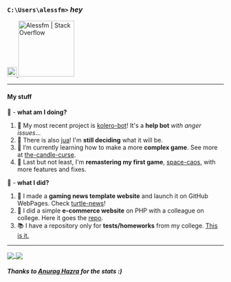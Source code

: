 ### ```C:\Users\alessfm>``` _hey_ 

<a href="https://www.linkedin.com/in/alessandro-malheiro/">
  <img alt="Alessandro Figueiredo | LinkedIN" width="22px" src="https://raw.githubusercontent.com/peterthehan/peterthehan/master/assets/linkedin.svg"/>
</a>
<a href="https://stackoverflow.com/users/16797281/alessfm">
  <img alt="Alessfm | Stack Overflow" width="130px" src="https://img.shields.io/badge/Stack_Overflow-FE7A16?style=for-the-badge&logo=stack-overflow&logoColor=white"/>
</a>

---

#### My stuff

:pushpin: - **what am I doing?**

1. :anger: My most recent project is [kolero-bot][kolero]! It's a **help bot** _with anger issues_...
1. :compass: There is also [jua][jua]! I'm **still deciding** what it will be.
1. :jack_o_lantern: I’m currently learning how to make a more **complex game**. See more at [the-candle-curse][tcc].
1. :space_invader: Last but not least, I'm **remastering my first game**, [space-caos][pixel], with more features and fixes.

:open_file_folder: - **what I did?**

1. :turtle: I made a **gaming news template website** and launch it on GitHub WebPages. Check [turtle-news][tnews]!       
1. :shopping_cart:  I did a simple **e-commerce website** on PHP with a colleague on college. Here it goes the [repo][carphp]. 
1. :books:  I have a repository only for **tests/homeworks** from my college. [This is it.][uni]

---

<a href="https://github.com/alessfm">
  <img align="center" src="https://github-readme-stats.vercel.app/api/top-langs/?username=alessfm&custom_title=🌎- Languages&langs_count=10&layout=compact&hide_border=true&bg_color=FFFFFF&icon_color=0D1117&title_color=0D1117&text_color=0D1117"/>
</a>
<a href="https://github.com/alessfm">
  <img align="center" src="https://github-readme-stats.vercel.app/api?username=alessfm&show_icons=true&include_all_commits=true&custom_title=⚡- Stats&hide_border=true&bg_color=FFFFFF&icon_color=0D1117&title_color=0D1117&text_color=0D1117"/>
</a>

##### Thanks to [Anurag Hazra](https://github.com/anuraghazra) for the stats :)

[kolero]: https://github.com/alessfm/kolero-bot
[jua]: https://github.com/alessfm/jua
[tcc]: https://github.com/alessfm/the-candle-curse
[pixel]: https://github.com/alessfm/space-caos
[tnews]: https://alessfm.github.io/turtle-news/
[carphp]: https://github.com/alessfm/carrinho-de-compras
[uni]: https://github.com/alessfm/university-projects
